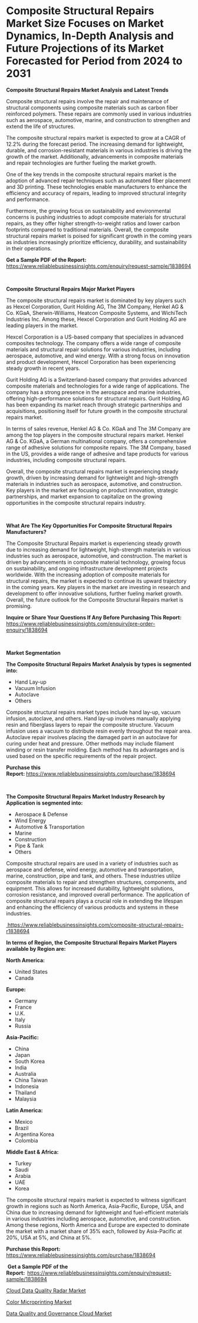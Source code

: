 <p><h1>Composite Structural Repairs Market Size Focuses on Market Dynamics, In-Depth Analysis and Future Projections of its Market Forecasted for Period from 2024 to 2031</h1></p><p><strong>Composite Structural Repairs Market Analysis and Latest Trends</strong></p>
<p><p>Composite structural repairs involve the repair and maintenance of structural components using composite materials such as carbon fiber reinforced polymers. These repairs are commonly used in various industries such as aerospace, automotive, marine, and construction to strengthen and extend the life of structures.</p><p>The composite structural repairs market is expected to grow at a CAGR of 12.2% during the forecast period. The increasing demand for lightweight, durable, and corrosion-resistant materials in various industries is driving the growth of the market. Additionally, advancements in composite materials and repair technologies are further fueling the market growth.</p><p>One of the key trends in the composite structural repairs market is the adoption of advanced repair techniques such as automated fiber placement and 3D printing. These technologies enable manufacturers to enhance the efficiency and accuracy of repairs, leading to improved structural integrity and performance.</p><p>Furthermore, the growing focus on sustainability and environmental concerns is pushing industries to adopt composite materials for structural repairs, as they offer higher strength-to-weight ratios and lower carbon footprints compared to traditional materials. Overall, the composite structural repairs market is poised for significant growth in the coming years as industries increasingly prioritize efficiency, durability, and sustainability in their operations.</p></p>
<p><strong>Get a Sample PDF of the Report:&nbsp;</strong> <a href="https://www.reliablebusinessinsights.com/enquiry/request-sample/1838694">https://www.reliablebusinessinsights.com/enquiry/request-sample/1838694</a></p>
<p>&nbsp;</p>
<p><strong>Composite Structural Repairs Major Market Players</strong></p>
<p><p>The composite structural repairs market is dominated by key players such as Hexcel Corporation, Gurit Holding AG, The 3M Company, Henkel AG & Co. KGaA, Sherwin-Williams, Heatcon Composite Systems, and WichiTech Industries Inc. Among these, Hexcel Corporation and Gurit Holding AG are leading players in the market.</p><p>Hexcel Corporation is a US-based company that specializes in advanced composites technology. The company offers a wide range of composite materials and structural repair solutions for various industries, including aerospace, automotive, and wind energy. With a strong focus on innovation and product development, Hexcel Corporation has been experiencing steady growth in recent years.</p><p>Gurit Holding AG is a Switzerland-based company that provides advanced composite materials and technologies for a wide range of applications. The company has a strong presence in the aerospace and marine industries, offering high-performance solutions for structural repairs. Gurit Holding AG has been expanding its market reach through strategic partnerships and acquisitions, positioning itself for future growth in the composite structural repairs market.</p><p>In terms of sales revenue, Henkel AG & Co. KGaA and The 3M Company are among the top players in the composite structural repairs market. Henkel AG & Co. KGaA, a German multinational company, offers a comprehensive range of adhesive solutions for composite repairs. The 3M Company, based in the US, provides a wide range of adhesive and tape products for various industries, including composite structural repairs.</p><p>Overall, the composite structural repairs market is experiencing steady growth, driven by increasing demand for lightweight and high-strength materials in industries such as aerospace, automotive, and construction. Key players in the market are focusing on product innovation, strategic partnerships, and market expansion to capitalize on the growing opportunities in the composite structural repairs industry.</p></p>
<p>&nbsp;</p>
<p><strong>What Are The Key Opportunities For Composite Structural Repairs Manufacturers?</strong></p>
<p><p>The Composite Structural Repairs market is experiencing steady growth due to increasing demand for lightweight, high-strength materials in various industries such as aerospace, automotive, and construction. The market is driven by advancements in composite material technology, growing focus on sustainability, and ongoing infrastructure development projects worldwide. With the increasing adoption of composite materials for structural repairs, the market is expected to continue its upward trajectory in the coming years. Key players in the market are investing in research and development to offer innovative solutions, further fueling market growth. Overall, the future outlook for the Composite Structural Repairs market is promising.</p></p>
<p><strong>Inquire or Share Your Questions If Any Before Purchasing This Report:</strong> <a href="https://www.reliablebusinessinsights.com/enquiry/pre-order-enquiry/1838694">https://www.reliablebusinessinsights.com/enquiry/pre-order-enquiry/1838694</a></p>
<p>&nbsp;</p>
<p><strong>Market Segmentation</strong></p>
<p><strong>The Composite Structural Repairs Market Analysis by types is segmented into:</strong></p>
<p><ul><li>Hand Lay-up</li><li>Vacuum Infusion</li><li>Autoclave</li><li>Others</li></ul></p>
<p><p>Composite structural repairs market types include hand lay-up, vacuum infusion, autoclave, and others. Hand lay-up involves manually applying resin and fiberglass layers to repair the composite structure. Vacuum infusion uses a vacuum to distribute resin evenly throughout the repair area. Autoclave repair involves placing the damaged part in an autoclave for curing under heat and pressure. Other methods may include filament winding or resin transfer molding. Each method has its advantages and is used based on the specific requirements of the repair project.</p></p>
<p><strong>Purchase this Report:&nbsp;</strong><a href="https://www.reliablebusinessinsights.com/purchase/1838694">https://www.reliablebusinessinsights.com/purchase/1838694</a></p>
<p>&nbsp;</p>
<p><strong>The Composite Structural Repairs Market Industry Research by Application is segmented into:</strong></p>
<p><ul><li>Aerospace & Defense</li><li>Wind Energy</li><li>Automotive & Transportation</li><li>Marine</li><li>Construction</li><li>Pipe & Tank</li><li>Others</li></ul></p>
<p><p>Composite structural repairs are used in a variety of industries such as aerospace and defense, wind energy, automotive and transportation, marine, construction, pipe and tank, and others. These industries utilize composite materials to repair and strengthen structures, components, and equipment. This allows for increased durability, lightweight solutions, corrosion resistance, and improved overall performance. The application of composite structural repairs plays a crucial role in extending the lifespan and enhancing the efficiency of various products and systems in these industries.</p></p>
<p><a href="https://www.reliablebusinessinsights.com/composite-structural-repairs-r1838694">&nbsp;https://www.reliablebusinessinsights.com/composite-structural-repairs-r1838694</a></p>
<p><strong>In terms of Region, the Composite Structural Repairs Market Players available by Region are:</strong></p>
<p>
    <p> <strong> North America: </strong>
        <ul>
            <li>United States</li>
            <li>Canada</li>
        </ul>
        </p> 
    <p> <strong> Europe: </strong>
        <ul>
            <li>Germany</li>
            <li>France</li>
            <li>U.K.</li>
            <li>Italy</li>
            <li>Russia</li>
        </ul>
        </p> 
    <p> <strong> Asia-Pacific: </strong>
        <ul>
            <li>China</li>
            <li>Japan</li>
            <li>South Korea</li>
            <li>India</li>
            <li>Australia</li>
            <li>China Taiwan</li>
            <li>Indonesia</li>
            <li>Thailand</li>
            <li>Malaysia</li>
        </ul>
        </p> 
    <p> <strong> Latin America: </strong>
        <ul>
            <li>Mexico</li>
            <li>Brazil</li>
            <li>Argentina Korea</li>
            <li>Colombia</li>
        </ul>
        </p> 
    <p> <strong> Middle East & Africa: </strong>
        <ul>
            <li>Turkey</li>
            <li>Saudi</li>
            <li>Arabia</li>
            <li>UAE</li>
            <li>Korea</li>
        </ul>
    </p>
    </p>
<p><p>The composite structural repairs market is expected to witness significant growth in regions such as North America, Asia-Pacific, Europe, USA, and China due to increasing demand for lightweight and fuel-efficient materials in various industries including aerospace, automotive, and construction. Among these regions, North America and Europe are expected to dominate the market with a market share of 35% each, followed by Asia-Pacific at 20%, USA at 5%, and China at 5%.</p></p>
<p><strong>Purchase this Report: </strong><a href="https://www.reliablebusinessinsights.com/purchase/1838694">https://www.reliablebusinessinsights.com/purchase/1838694</a></p>
<p>&nbsp;<strong>Get a Sample PDF of the Report:&nbsp;&nbsp;</strong><a href="https://www.reliablebusinessinsights.com/enquiry/request-sample/1838694">https://www.reliablebusinessinsights.com/enquiry/request-sample/1838694</a></p>
<p><strong></strong></p>
<p><p><a href="https://github.com/peachesmcdowel1/Market-Research-Report-List-3/blob/main/cloud-data-quality-radar-market.md">Cloud Data Quality Radar Market</a></p><p><a href="https://github.com/nicoletavirag/Market-Research-Report-List-4/blob/main/color-microprinting-market.md">Color Microprinting Market</a></p><p><a href="https://github.com/redneck06/Market-Research-Report-List-4/blob/main/data-quality-and-governance-cloud-market.md">Data Quality and Governance Cloud Market</a></p></p>